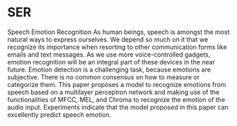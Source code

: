 # SER
Speech Emotion Recognition 
As human beings, speech is amongst the most
natural ways to express ourselves. We depend so much on it
that we recognize its importance when resorting to other
communication forms like emails and text messages. As we use
more voice-controlled gadgets, emotion recognition will be an
integral part of these devices in the near future. Emotion
detection is a challenging task, because emotions are subjective.
There is no common consensus on how to measure or
categorize them. This paper proposes a model to recognize
emotions from speech based on a multilayer perceptron
network and making use of the functionalities of MFCC, MEL,
and Chroma to recognize the emotion of the audio input.
Experiments indicate that the model proposed in this paper can
excellently predict speech emotion.
